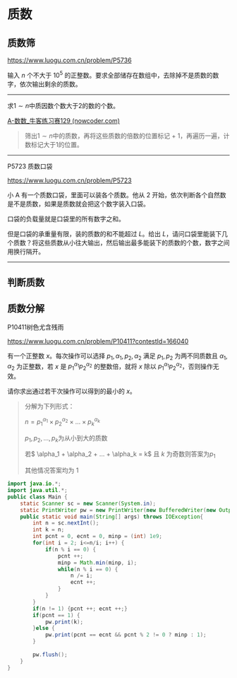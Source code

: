 

# 质数

## 质数筛

https://www.luogu.com.cn/problem/P5736

输入 $n$ 个不大于 $10^5$ 的正整数。要求全部储存在数组中，去除掉不是质数的数字，依次输出剩余的质数。

---

求$1\sim n$中质因数个数大于2的数的个数。

[A-数数_牛客练习赛129 (nowcoder.com)](https://ac.nowcoder.com/acm/contest/90074/A)

> 筛出$1\sim n$中的质数，再将这些质数的倍数的位置标记 + 1，再遍历一遍，计数标记大于1的位置。

---

P5723 质数口袋

https://www.luogu.com.cn/problem/P5723

小 A 有一个质数口袋，里面可以装各个质数。他从 $2$ 开始，依次判断各个自然数是不是质数，如果是质数就会把这个数字装入口袋。

口袋的负载量就是口袋里的所有数字之和。

但是口袋的承重量有限，装的质数的和不能超过 $L$。给出 $L$，请问口袋里能装下几个质数？将这些质数从小往大输出，然后输出最多能装下的质数的个数，数字之间用换行隔开。

---

## 判断质数





## 质数分解

P10411树色尤含残雨

https://www.luogu.com.cn/problem/P10411?contestId=166040

有一个正整数 $x$。每次操作可以选择 $p_1,\alpha_1,p_2,\alpha_2$ 满足 $p_1,p_2$ 为两不同质数且 $\alpha_1,\alpha_2$ 为正整数，若 $x$ 是 $p_1^{\alpha_1}p_2^{\alpha_2}$ 的整数倍，就将 $x$ 除以 $p_1^{\alpha_1}p_2^{\alpha_2}$，否则操作无效。

请你求出通过若干次操作可以得到的最小的 $x$。

> 分解为下列形式：
>
> $n = p_1^{\alpha_1}\times p_2^{\alpha_2}\times ...\times p_k^{\alpha_k}$
>
> $p_1,p_2,...,p_k$为从小到大的质数
>
> 若$ \alpha_1 + \alpha_2 + ... + \alpha_k = k$ 且 $k$ 为奇数则答案为$p_1$
>
> 其他情况答案均为 $1$

```java
import java.io.*;
import java.util.*;
public class Main {
	static Scanner sc = new Scanner(System.in);
	static PrintWriter pw = new PrintWriter(new BufferedWriter(new OutputStreamWriter(System.out)));
	public static void main(String[] args) throws IOException{
		int n = sc.nextInt();
		int k = n;
		int pcnt = 0, ecnt = 0, minp = (int) 1e9;
		for(int i = 2; i<=n/i; i++) {
			if(n % i == 0) {
				pcnt ++;
				minp = Math.min(minp, i);
				while(n % i == 0) {
					n /= i;
					ecnt ++;
				}
			}
		}
		if(n != 1) {pcnt ++; ecnt ++;}
		if(pcnt == 1) {
			pw.print(k);
		}else {
			pw.print(pcnt == ecnt && pcnt % 2 != 0 ? minp : 1);	
		}
		
		pw.flush();
	}
}

```

## 









